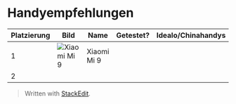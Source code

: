# Handyempfehlungen

|Platzierung|Bild|Name|Getestet?|Idealo/Chinahandys|Preis|Bewertung|Kamera|Prozessor|Betriebssystem|
|--|--|--|--|--|--|--|--|--|--|
|1|![Xiaomi Mi 9](https://cdn.idealo.com/folder/Product/6482/4/6482454/s1_produktbild_max_1/xiaomi-mi-9.jpg)|Xiaomi Mi 9|
|2|||


> Written with [StackEdit](https://stackedit.io/).
<!--stackedit_data:
eyJoaXN0b3J5IjpbNzc4MzYyMDYyLDQ4MzUxMTcyOF19
-->